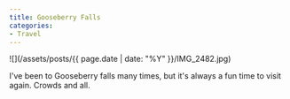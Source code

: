 ```yaml
---
title: Gooseberry Falls
categories:
- Travel
---
```


![](/assets/posts/{{ page.date | date: "%Y" }}/IMG_2482.jpg)
  



I've been to Gooseberry falls many times, but it's always a fun time to visit again. Crowds and all.
